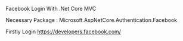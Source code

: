 Facebook Login With .Net Core MVC 

Necessary Package : Microsoft.AspNetCore.Authentication.Facebook

Firstly Login 
https://developers.facebook.com/ 

